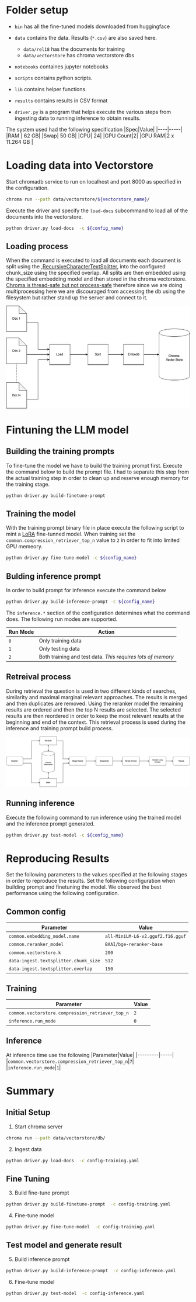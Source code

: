 # Folder setup
- `bin` has all the fine-tuned models downloaded from huggingface
- `data` contains the data. Results (`*.csv`) are also saved here.
    - `data/rel18` has the documents for training
    - `data/vectorstore` has chroma vectorstore dbs
  
- `notebooks` containes jupyter notebooks
- `scripts` contains python scripts.
- `lib` contains helper functions.
- `results` contains results in CSV format
- `driver.py` is a program that helps execute the various steps from ingesting data to running inference to obtain results.


The system used had the following specification 
|Spec|Value|
|----|-----|
|RAM | 62 GB|
|Swap| 50 GB|
|CPU| 24|
|GPU Count|2|
|GPU RAM|2 x 11.264 GB |

# Loading data into Vectorstore
Start chromadb service to run on localhost and port 8000 as specified in the configuration. 
```bash
chroma run --path data/vectorstore/${vectorstore_name}/
```

Execute the driver and specify the `load-docs` subcommand to load all of the documents into the vectorstore.
```bash
python driver.py load-docs  -c ${config_name}
```   
## Loading process
When the command is executed to load all documents each document is split using the ,[RecursiveCharacterTextSplitter](https://api.python.langchain.com/en/latest/character/langchain_text_splitters.character.RecursiveCharacterTextSplitter.html), into the configured chunk_size using the specified overlap. All splits are then embedded using the specified embedding model and then stored in the chroma vectorstore. [Chroma is thread-safe but not process-safe](https://cookbook.chromadb.dev/core/system_constraints/) therefore since we are doing multiprocessing here we are discouraged from accessing the db using the filesystem but rather stand up the server and connect to it. 

![Alt text](./images/loading_vectorstore.jpg)


# Fintuning the LLM model
## Building the training prompts
To fine-tune the model we have to build the training prompt first. Execute the command below to build the prompt file. I had to separate this step from the actual training step in order to clean up and reserve enough memory for the training stage.
```bash
python driver.py build-finetune-prompt
```
## Training the model
With the training prompt binary file  in place execute the following script to mint a [LoRA](https://arxiv.org/abs/2106.09685) fine-tunned model. When training set the `common.compression_retriever_top_n` value to `2` in order to fit into limited GPU memeory. 
```bash
python driver.py fine-tune-model -c ${config_name}
```

## Bulding inference prompt
In order to build prompt for inference execute the command below
```bash 
python driver.py build-inference-prompt -c ${config_name}
```
The `inference.*` section of the configuration determines what the command does. The following run modes are supported.

|Run Mode| Action |
|--------|--------|
| `0`      | Only training data|
| `1`      | Only testing data|
| `2`      | Both training and test data. *This requires lots of memory*| 

## Retreival process
During retrieval the question is used in two different kinds of searches, similarity and maximal marginal relevant approaches. The results is merged and then duplicates are removed. Using the reranker model the remaining results are ordered and then the top N results are selected. The selected results are then reordered in order to keep the most relevant results at the beginning and end of the context. This retrieval process is used during the inference and training prompt build process. 

![Alt text](./images/retrieval.jpg)

## Running inference
Execute the following command to run inference using the trained model and the inference prompt generated.
```bash
python driver.py test-model -c ${config_name}
```

# Reproducing Results
Set the following parameters to the values specified at the following stages in order to reproduce the results. Set the following configuration when building prompt and finetuning the model. We observed the best performance using the following configuration.

## Common config
|Parameter|Value|
|---------|-----|
|`common.embedding_model.name`|`all-MiniLM-L6-v2.gguf2.f16.gguf`|
|`common.reranker_model`|`BAAI/bge-reranker-base`|
|`common.vectorstore.k`|`200`|
|`data-ingest.textsplitter.chunk_size`|`512`|
|`data-ingest.textsplitter.overlap`|`150`| 

## Training
|Parameter|Value|
|---------|-----|
|`common.vectorstore.compression_retriever_top_n`|`2`|
|`inference.run_mode`|`0`|


## Inference
At inference time use the following
|Parameter|Value|
|---------|-----|
|`common.vectorstore.compression_retriever_top_n`|`7`|
|`inference.run_mode`|`1`|

# Summary
## Initial Setup
1) Start chroma server
``` bash
chroma run --path data/vectorstore/db/
```
2) Ingest data
``` bash
python driver.py load-docs  -c config-training.yaml
```
## Fine Tuning
3) Build fine-tune prompt
``` bash
python driver.py build-finetune-prompt  -c config-training.yaml
```
4) Fine-tune model
``` bash
python driver.py fine-tune-model  -c config-training.yaml
```
## Test model and generate result
5) Build inference prompt
``` bash
python driver.py build-inference-prompt  -c config-inference.yaml
```

6) Fine-tune model
``` bash
python driver.py test-model  -c config-inference.yaml
```